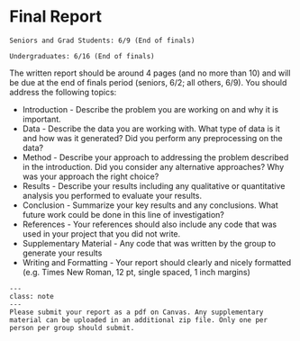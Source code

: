 # Final Report

```{admonition} Due Date
Seniors and Grad Students: 6/9 (End of finals)

Undergraduates: 6/16 (End of finals)
```

The written report should be around 4 pages (and no more than 10) and will be due at the end of finals period (seniors, 6/2; all others, 6/9). You should address the following topics:

- Introduction - Describe the problem you are working on and why it is important.
- Data - Describe the data you are working with. What type of data is it and how was it generated? Did you perform any preprocessing on the data?
- Method - Describe your approach to addressing the problem described in the introduction. Did you consider any alternative approaches? Why was your approach the right choice?
- Results - Describe your results including any qualitative or quantitative analysis you performed to evaluate your results.
- Conclusion - Summarize your key results and any conclusions. What future work could be done in this line of investigation?
- References - Your references should also include any code that was used in your project that you did not write.
- Supplementary Material - Any code that was written by the group to generate your results
- Writing and Formatting - Your report should clearly and nicely formatted (e.g. Times New Roman, 12 pt, single spaced, 1 inch margins)

```{admonition} Submission
---
class: note
---
Please submit your report as a pdf on Canvas. Any supplementary material can be uploaded in an additional zip file. Only one per person per group should submit.
```
